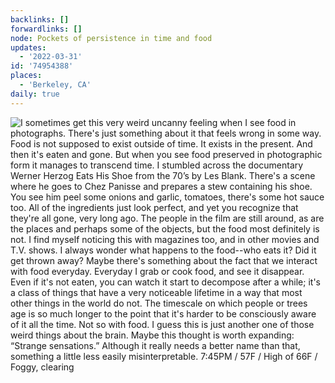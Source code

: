 ```yaml
---
backlinks: []
forwardlinks: []
node: Pockets of persistence in time and food
updates:
  - '2022-03-31'
id: '74954388'
places:
  - 'Berkeley, CA'
daily: true
---
```

![I sometimes get this very weird uncanny feeling when I see food in photographs. There's just something about it that feels wrong in some way. Food is not supposed to exist outside of time. It exists in the present. And then it's eaten and gone. But when you see food preserved in photographic form it manages to transcend time. I stumbled across the documentary Werner Herzog Eats His Shoe from the 70’s by Les Blank. There's a scene where he goes to Chez Panisse and prepares a stew containing his shoe. You see him peel some onions and garlic, tomatoes, there's some hot sauce too. All of the ingredients just look perfect, and yet you recognize that they're all gone, very long ago. The people in the film are still around, as are the places and perhaps some of the objects, but the food most definitely is not. I find myself noticing this with magazines too, and in other movies and T.V. shows. I always wonder what happens to the food--who eats it? Did it get thrown away? Maybe there's something about the fact that we interact with food everyday. Everyday I grab or cook food, and see it disappear. Even if it's not eaten, you can watch it start to decompose after a while; it's a class of things that have a very noticeable lifetime in a way that most other things in the world do not. The timescale on which people or trees age is so much longer to the point that it's harder to be consciously aware of it all the time. Not so with food. I guess this is just another one of those weird things about the brain. Maybe this thought is worth expanding: “Strange sensations.” Although it really needs a better name than that, something a little less easily misinterpretable. 7:45PM / 57F / High of 66F / Foggy, clearing](images/74954388/HescQhIYdP-daily.webp "")
